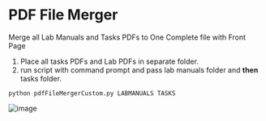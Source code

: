 # PDF File Merger
Merge all Lab Manuals and Tasks PDFs to One Complete file with Front Page

1. Place all tasks PDFs and Lab PDFs in separate folder.
2. run script with command prompt and pass lab manuals folder and **then** tasks folder.

`python pdfFileMergerCustom.py LABMANUALS TASKS`


![image](https://user-images.githubusercontent.com/42667306/154801774-cd2a7393-c243-4670-b1e1-246d2729fc2e.png)

